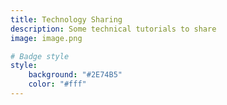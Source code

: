 ```yaml
---
title: Technology Sharing
description: Some technical tutorials to share
image: image.png

# Badge style
style:
    background: "#2E74B5"
    color: "#fff"
---
```

